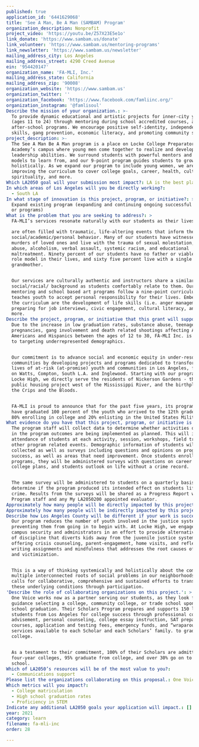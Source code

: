 ```yaml
---
published: true
application_id: '6441629068'
title: 'See A Man, Be A Man (SAMBAM) Program'
organization_description: Nonprofit
project_video: 'https://youtu.be/Z57X23E5e1o'
link_donate: 'https://www.sambam.us/donate'
link_volunteer: 'https://www.sambam.us/mentoring-programs'
link_newsletter: 'https://www.sambam.us/newsletter'
mailing_address_city: Los Angeles
mailing_address_street: 4290 Creed Avenue
ein: '954420147'
organization_name: 'FA-MLI, Inc.'
mailing_address_state: California
mailing_address_zip: '90008'
organization_website: 'https://www.sambam.us'
organization_twitter: ''
organization_facebook: 'https://www.facebook.com/famliinc.org/'
organization_instagram: '@famlisoul'
Describe the mission of your organization.: >-
  To provide dynamic educational and artistic projects for inner-city youth
  (ages 11 to 24) through mentoring during school accredited courses, and
  after-school programs. We encourage positive self-identity, independence
  skills, gang prevention, economic literacy, and promoting community safety.
project_description: >-
  The See A Man Be A Man program is a place on Locke College Preparatory
  Academy’s campus where young men come together to realize and develop their
  leadership abilities. We surround students with powerful mentors and role
  models to learn from, and our 9-point program guides students to grow
  holistically. As we expand our program to include young women, we are
  improving the curriculum to cover college goals, career, health, culture,
  spirituality, and more. 
Which LA2050 goal will your submission most impact?: LA is the best place to LEARN
In which areas of Los Angeles will you be directly working?:
  - South LA
In what stage of innovation is this project, program, or initiative?: >-
  Expand existing program (expanding and continuing ongoing successful projects
  or programs)
What is the problem that you are seeking to address?: >
  FA-MLI’s services resonate naturally with our students as their lives

  are often filled with traumatic, life-altering events that inform their
  social/academic/personal behavior. Many of our students have witnessed the
  murders of loved ones and live with the trauma of sexual molestation, drug
  abuse, alcoholism, verbal assault, systemic racism, and educational
  maltreatment. Ninety percent of our students have no father or viable male
  role model in their lives, and sixty five percent live with a single mother or
  grandmother. 


  Our services are culturally authentic and instructors share a similar
  social/racial/ background as students comfortably relate to them. Our unique
  mentoring and school based art programs follow a nine-point curriculum, which
  teaches youth to accept personal responsibility for their lives. Embedded in
  the curriculum are the development of life skills (i.e. anger management),
  preparing for job interviews, civic engagement, cultural literacy, and much
  more. 
Describe the project, program, or initiative that this grant will support to address the problem identified.: >-
  Due to the increase in low graduation rates, substance abuse, teenage
  pregnancies, gang involvement and death related shootings affecting African
  Americans and Hispanics between the ages of 12 to 30, FA-MLI Inc. is dedicated
  to targeting underrepresented demographics.  


  Our commitment is to advance social and economic equity in under-resourced
  communities by developing projects and programs dedicated to transforming the
  lives of at-risk (at-promise) youth and communities in Los Angeles, focusing
  on Watts, Compton, South L.A. and Inglewood. Starting with our program at
  Locke High, we directly serve the residents of Nickerson Gardens - the largest
  public housing project west of the Mississippi River, and the birthplace of
  the Crips and the Bloods.


  FA-MLI is proud to announce that for the past five years, its program efforts
  have graduated 100 percent of the youth who arrived to the 12th grade, with
  80% enrolling in college and 20% enlisting in the United States Military. 
What evidence do you have that this project, program, or initiative is or will be successful, and how will you define and measure success?: >-
  The program staff will collect data to determine whether activities outlined
  in the program outcomes are being implemented as planned. This will include
  attendance of students at each activity, session, workshops, field trips, and
  other program related events. Demographic information of students will be
  collected as well as surveys including questions and opinions on program
  success, as well as areas that need improvement. Once students enroll in the
  programs, they will be administered surveys with questions on career goals,
  college plans, and students outlook on life without a crime record. 


  The same survey will be administered to students on a quarterly basis to
  determine if the program produced its intended effect on students life without
  crime. Results from the surveys will be shared as a Progress Report with
  Program staff and any My LA2050200 appointed evaluator.
Approximately how many people will be directly impacted by this project, program, or initiative?: '325'
Approximately how many people will be indirectly impacted by this project, program, or initiative?: '4500'
Describe how Los Angeles County will be different if your work is successful.: >-
  Our program reduces the number of youth involved in the justice system by
  preventing them from going in to begin with. At Locke High, we engage with
  campus security and administrators in an effort to provide alternative methods
  of discipline that diverts kids away from the juvenile justice system by
  offering crisis counseling, parent-engagement, home visits, and reflective
  writing assignments and mindfulness that addresses the root causes of crime
  and victimization.


  This is a way of thinking systemically and holistically about the complex,
  multiple interconnected roots of social problems in our neighborhoods. It
  calls for collaborative, comprehensive and sustained efforts to transform
  these underlying conditions through participation. 
'Describe the role of collaborating organizations on this project.': >
  One Voice works now as a partner serving our students, as they look for
  guidance selecting a college, community college, or trade school upon high
  school graduation. Their Scholars Program prepares and supports 150 low-income
  students from Los Angeles for college success through professional college
  advisement, personal counseling, college essay instruction, SAT preparation
  courses, application and testing fees, emergency funds, and “wraparound”
  services available to each Scholar and each Scholars’ family. to graduate from
  college. 


  As a testament to their commitment, 100% of their Scholars are admitted to
  four-year colleges, 95% graduate from college, and over 30% go on to graduate
  school.
Which of LA2050’s resources will be of the most value to you?:
  - Communications support
Please list the organizations collaborating on this proposal.: One Voice
Which metrics will you impact?:
  - College matriculation
  - High school graduation rates
  - Proficiency in STEM
Indicate any additional LA2050 goals your application will impact.: []
year: 2021
category: learn
filename: fa-mli-inc
order: 28

---
```

